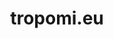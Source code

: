 ---
layout: post
title: "tropomi.eu"
internal_url: "/dutchgov/tropomi.eu.html"
subdomains_count: 23
all_subdomains_count: 24
urls_count: 20
ssl_rank: 0
http_rank: 50
url_link: /data/tropomi.eu/urls.txt
all_subdomains_link: /data/tropomi.eu/all_subdomains.txt
subdomains_link: /data/tropomi.eu/subdomains.txt
categories: dutchgov
---
